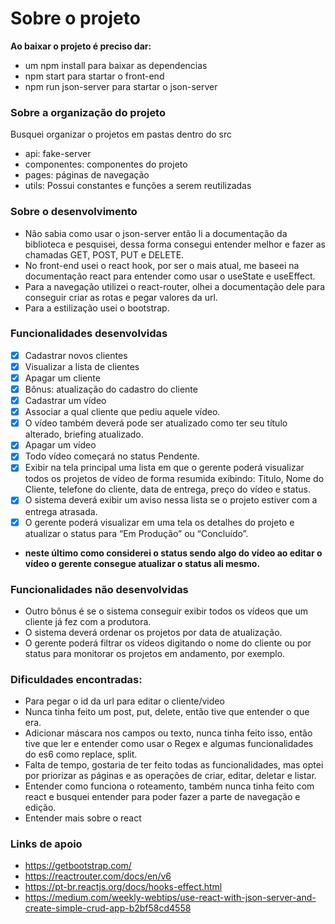 # Sobre o projeto

**Ao baixar o projeto é preciso dar:**
- um npm install para baixar as dependencias
- npm start para startar o front-end
- npm run json-server para startar o json-server

### Sobre a organização do projeto
Busquei organizar o projetos em pastas dentro do src
- api: fake-server
- componentes: componentes do projeto
- pages: páginas de navegação
- utils: Possui constantes e funções a serem reutilizadas

### Sobre o desenvolvimento
- Não sabia como usar o json-server então li a documentação da biblioteca e pesquisei, dessa forma consegui entender melhor e fazer as chamadas GET, POST, PUT e DELETE.
- No front-end usei o react hook, por ser o mais atual, me baseei na documentação react para entender como usar o useState e useEffect.
- Para a navegação utilizei o react-router, olhei a documentação dele para conseguir criar as rotas e pegar valores da url.
- Para a estilização usei o bootstrap.

### Funcionalidades desenvolvidas
- [x] Cadastrar novos clientes
- [x] Visualizar a lista de clientes
- [x] Apagar um cliente
- [x] Bônus: atualização do cadastro do cliente
- [x] Cadastrar um vídeo
- [x] Associar a qual cliente que pediu aquele vídeo. 
- [x] O vídeo também deverá pode ser atualizado como ter seu título alterado, briefing atualizado. 
- [x] Apagar um vídeo 
- [x] Todo vídeo começará no status Pendente.
- [x] Exibir na tela principal uma lista em que o gerente poderá visualizar todos os projetos de vídeo de forma
resumida exibindo: Titulo, Nome do Cliente, telefone do cliente, data de entrega, preço do vídeo e status.
- [x] O sistema deverá exibir um aviso nessa lista se o projeto estiver com a entrega atrasada.
- [x] O gerente poderá visualizar em uma tela os detalhes do projeto e atualizar o status para “Em Produção” ou “Concluído”. 
- **neste último como considerei o status sendo algo do vídeo ao editar o vídeo o gerente consegue atualizar o status ali mesmo.**

### Funcionalidades não desenvolvidas
- Outro bônus é se o sistema conseguir exibir todos os vídeos que um cliente já fez com a produtora.
- O sistema deverá ordenar os projetos por data de atualização.
- O gerente poderá filtrar os vídeos digitando o nome do cliente ou por status para monitorar os projetos em andamento, por exemplo.

### Dificuldades encontradas:
- Para pegar o id da url para editar o cliente/video
- Nunca tinha feito um post, put, delete, então tive que entender o que era.
- Adicionar máscara nos campos ou texto, nunca tinha feito isso, então tive que ler e entender como usar o Regex e algumas funcionalidades do es6 como replace, split.
- Falta de tempo, gostaria de ter feito todas as funcionalidades, mas optei por priorizar as páginas e as operações de criar, editar, deletar e listar.
- Entender como funciona o roteamento, também nunca tinha feito com react e busquei entender para poder fazer a parte de navegação e edição.
- Entender mais sobre o react

### Links de apoio
- https://getbootstrap.com/
- https://reactrouter.com/docs/en/v6
- https://pt-br.reactjs.org/docs/hooks-effect.html
- https://medium.com/weekly-webtips/use-react-with-json-server-and-create-simple-crud-app-b2bf58cd4558
